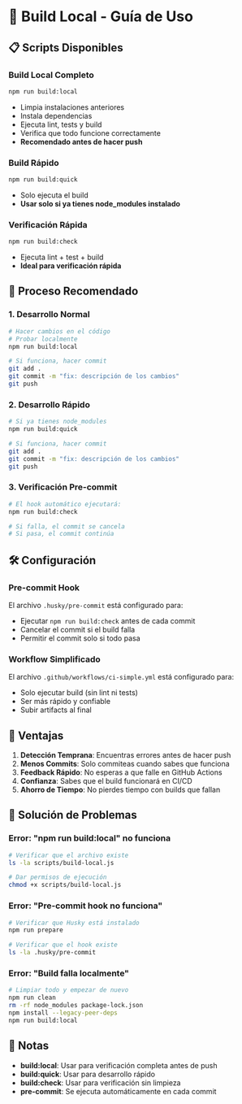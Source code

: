 # 🚀 Build Local - Guía de Uso

## 📋 Scripts Disponibles

### **Build Local Completo**
```bash
npm run build:local
```
- Limpia instalaciones anteriores
- Instala dependencias
- Ejecuta lint, tests y build
- Verifica que todo funcione correctamente
- **Recomendado antes de hacer push**

### **Build Rápido**
```bash
npm run build:quick
```
- Solo ejecuta el build
- **Usar solo si ya tienes node_modules instalado**

### **Verificación Rápida**
```bash
npm run build:check
```
- Ejecuta lint + test + build
- **Ideal para verificación rápida**

## 🔄 Proceso Recomendado

### **1. Desarrollo Normal**
```bash
# Hacer cambios en el código
# Probar localmente
npm run build:local

# Si funciona, hacer commit
git add .
git commit -m "fix: descripción de los cambios"
git push
```

### **2. Desarrollo Rápido**
```bash
# Si ya tienes node_modules
npm run build:quick

# Si funciona, hacer commit
git add .
git commit -m "fix: descripción de los cambios"
git push
```

### **3. Verificación Pre-commit**
```bash
# El hook automático ejecutará:
npm run build:check

# Si falla, el commit se cancela
# Si pasa, el commit continúa
```

## 🛠️ Configuración

### **Pre-commit Hook**
El archivo `.husky/pre-commit` está configurado para:
- Ejecutar `npm run build:check` antes de cada commit
- Cancelar el commit si el build falla
- Permitir el commit solo si todo pasa

### **Workflow Simplificado**
El archivo `.github/workflows/ci-simple.yml` está configurado para:
- Solo ejecutar build (sin lint ni tests)
- Ser más rápido y confiable
- Subir artifacts al final

## 🎯 Ventajas

1. **Detección Temprana**: Encuentras errores antes de hacer push
2. **Menos Commits**: Solo commiteas cuando sabes que funciona
3. **Feedback Rápido**: No esperas a que falle en GitHub Actions
4. **Confianza**: Sabes que el build funcionará en CI/CD
5. **Ahorro de Tiempo**: No pierdes tiempo con builds que fallan

## 🚨 Solución de Problemas

### **Error: "npm run build:local" no funciona**
```bash
# Verificar que el archivo existe
ls -la scripts/build-local.js

# Dar permisos de ejecución
chmod +x scripts/build-local.js
```

### **Error: "Pre-commit hook no funciona"**
```bash
# Verificar que Husky está instalado
npm run prepare

# Verificar que el hook existe
ls -la .husky/pre-commit
```

### **Error: "Build falla localmente"**
```bash
# Limpiar todo y empezar de nuevo
npm run clean
rm -rf node_modules package-lock.json
npm install --legacy-peer-deps
npm run build:local
```

## 📝 Notas

- **build:local**: Usar para verificación completa antes de push
- **build:quick**: Usar para desarrollo rápido
- **build:check**: Usar para verificación sin limpieza
- **pre-commit**: Se ejecuta automáticamente en cada commit
